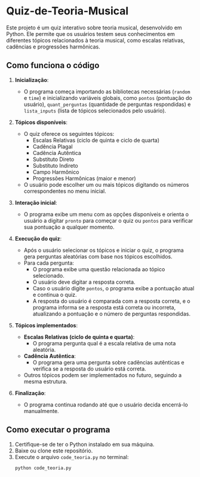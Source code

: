 # Quiz-de-Teoria-Musical

Este projeto é um quiz interativo sobre teoria musical, desenvolvido em Python. Ele permite que os usuários testem seus conhecimentos em diferentes tópicos relacionados à teoria musical, como escalas relativas, cadências e progressões harmônicas.

## Como funciona o código

1. **Inicialização**:
   - O programa começa importando as bibliotecas necessárias (`random` e `time`) e inicializando variáveis globais, como `pontos` (pontuação do usuário), `quant_perguntas` (quantidade de perguntas respondidas) e `lista_inputs` (lista de tópicos selecionados pelo usuário).

2. **Tópicos disponíveis**:
   - O quiz oferece os seguintes tópicos:
     - Escalas Relativas (ciclo de quinta e ciclo de quarta)
     - Cadência Plagal
     - Cadência Autêntica
     - Substituto Direto
     - Substituto Indireto
     - Campo Harmônico
     - Progressões Harmônicas (maior e menor)
   - O usuário pode escolher um ou mais tópicos digitando os números correspondentes no menu inicial.

3. **Interação inicial**:
   - O programa exibe um menu com as opções disponíveis e orienta o usuário a digitar `pronto` para começar o quiz ou `pontos` para verificar sua pontuação a qualquer momento.

4. **Execução do quiz**:
   - Após o usuário selecionar os tópicos e iniciar o quiz, o programa gera perguntas aleatórias com base nos tópicos escolhidos.
   - Para cada pergunta:
     - O programa exibe uma questão relacionada ao tópico selecionado.
     - O usuário deve digitar a resposta correta.
     - Caso o usuário digite `pontos`, o programa exibe a pontuação atual e continua o quiz.
     - A resposta do usuário é comparada com a resposta correta, e o programa informa se a resposta está correta ou incorreta, atualizando a pontuação e o número de perguntas respondidas.

5. **Tópicos implementados**:
   - **Escalas Relativas (ciclo de quinta e quarta)**:
     - O programa pergunta qual é a escala relativa de uma nota aleatória.
   - **Cadência Autêntica**:
     - O programa gera uma pergunta sobre cadências autênticas e verifica se a resposta do usuário está correta.
   - Outros tópicos podem ser implementados no futuro, seguindo a mesma estrutura.

6. **Finalização**:
   - O programa continua rodando até que o usuário decida encerrá-lo manualmente.

## Como executar o programa

1. Certifique-se de ter o Python instalado em sua máquina.
2. Baixe ou clone este repositório.
3. Execute o arquivo `code_teoria.py` no terminal:
   ```bash
   python code_teoria.py